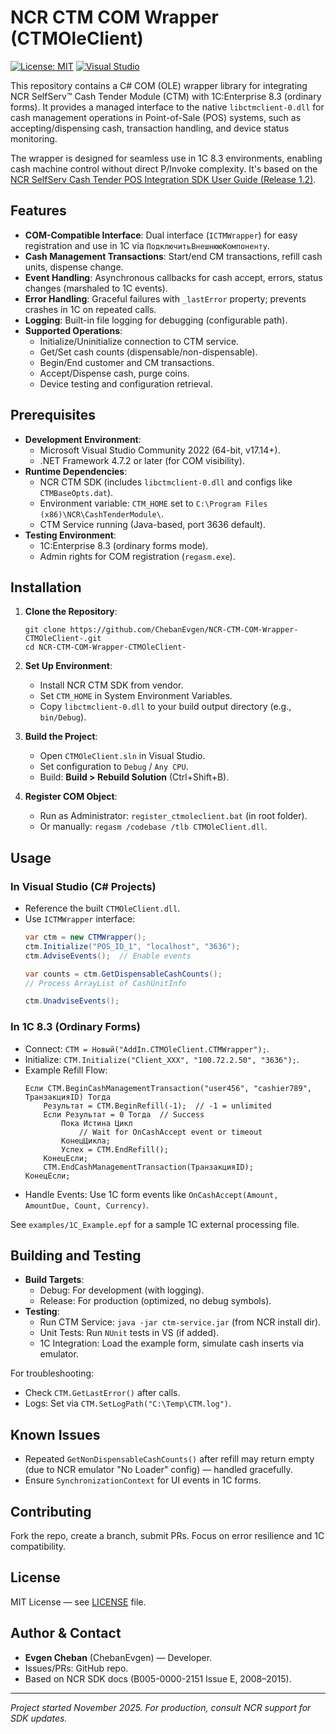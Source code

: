 # NCR CTM COM Wrapper (CTMOleClient)

[![License: MIT](https://img.shields.io/badge/License-MIT-yellow.svg)](https://opensource.org/licenses/MIT)
[![Visual Studio](https://img.shields.io/badge/Visual%20Studio-2022-blue)](https://visualstudio.microsoft.com/)

This repository contains a C# COM (OLE) wrapper library for integrating NCR SelfServ™ Cash Tender Module (CTM) with 1C:Enterprise 8.3 (ordinary forms). It provides a managed interface to the native `libctmclient-0.dll` for cash management operations in Point-of-Sale (POS) systems, such as accepting/dispensing cash, transaction handling, and device status monitoring.

The wrapper is designed for seamless use in 1C 8.3 environments, enabling cash machine control without direct P/Invoke complexity. It's based on the [NCR SelfServ Cash Tender POS Integration SDK User Guide (Release 1.2)](https://github.com/ChebanEvgen/NCR-CTM-COM-Wrapper-CTMOleClient-/blob/main/docs/CTM_POS_Integration.pdf).

## Features

- **COM-Compatible Interface**: Dual interface (`ICTMWrapper`) for easy registration and use in 1C via `ПодключитьВнешнююКомпоненту`.
- **Cash Management Transactions**: Start/end CM transactions, refill cash units, dispense change.
- **Event Handling**: Asynchronous callbacks for cash accept, errors, status changes (marshaled to 1C events).
- **Error Handling**: Graceful failures with `_lastError` property; prevents crashes in 1C on repeated calls.
- **Logging**: Built-in file logging for debugging (configurable path).
- **Supported Operations**:
  - Initialize/Uninitialize connection to CTM service.
  - Get/Set cash counts (dispensable/non-dispensable).
  - Begin/End customer and CM transactions.
  - Accept/Dispense cash, purge coins.
  - Device testing and configuration retrieval.

## Prerequisites

- **Development Environment**:
  - Microsoft Visual Studio Community 2022 (64-bit, v17.14+).
  - .NET Framework 4.7.2 or later (for COM visibility).
- **Runtime Dependencies**:
  - NCR CTM SDK (includes `libctmclient-0.dll` and configs like `CTMBaseOpts.dat`).
  - Environment variable: `CTM_HOME` set to `C:\Program Files (x86)\NCR\CashTenderModule\`.
  - CTM Service running (Java-based, port 3636 default).
- **Testing Environment**:
  - 1C:Enterprise 8.3 (ordinary forms mode).
  - Admin rights for COM registration (`regasm.exe`).

## Installation

1. **Clone the Repository**:
   ```
   git clone https://github.com/ChebanEvgen/NCR-CTM-COM-Wrapper-CTMOleClient-.git
   cd NCR-CTM-COM-Wrapper-CTMOleClient-
   ```

2. **Set Up Environment**:
   - Install NCR CTM SDK from vendor.
   - Set `CTM_HOME` in System Environment Variables.
   - Copy `libctmclient-0.dll` to your build output directory (e.g., `bin/Debug`).

3. **Build the Project**:
   - Open `CTMOleClient.sln` in Visual Studio.
   - Set configuration to `Debug` / `Any CPU`.
   - Build: **Build > Rebuild Solution** (Ctrl+Shift+B).

4. **Register COM Object**:
   - Run as Administrator: `register_ctmoleclient.bat` (in root folder).
   - Or manually: `regasm /codebase /tlb CTMOleClient.dll`.

## Usage

### In Visual Studio (C# Projects)
- Reference the built `CTMOleClient.dll`.
- Use `ICTMWrapper` interface:
  ```csharp
  var ctm = new CTMWrapper();
  ctm.Initialize("POS_ID_1", "localhost", "3636");
  ctm.AdviseEvents();  // Enable events

  var counts = ctm.GetDispensableCashCounts();
  // Process ArrayList of CashUnitInfo

  ctm.UnadviseEvents();
  ```

### In 1C 8.3 (Ordinary Forms)
- Connect: `CTM = Новый("AddIn.CTMOleClient.CTMWrapper");`.
- Initialize: `CTM.Initialize("Client_XXX", "100.72.2.50", "3636");`.
- Example Refill Flow:
  ```1c
  Если CTM.BeginCashManagementTransaction("user456", "cashier789", ТранзакцияID) Тогда
      Результат = CTM.BeginRefill(-1);  // -1 = unlimited
      Если Результат = 0 Тогда  // Success
          Пока Истина Цикл
              // Wait for OnCashAccept event or timeout
          КонецЦикла;
          Успех = CTM.EndRefill();
      КонецЕсли;
      CTM.EndCashManagementTransaction(ТранзакцияID);
  КонецЕсли;
  ```
- Handle Events: Use 1C form events like `OnCashAccept(Amount, AmountDue, Count, Currency)`.

See `examples/1C_Example.epf` for a sample 1C external processing file.

## Building and Testing

- **Build Targets**:
  - Debug: For development (with logging).
  - Release: For production (optimized, no debug symbols).
- **Testing**:
  - Run CTM Service: `java -jar ctm-service.jar` (from NCR install dir).
  - Unit Tests: Run `NUnit` tests in VS (if added).
  - 1C Integration: Load the example form, simulate cash inserts via emulator.

For troubleshooting:
- Check `CTM.GetLastError()` after calls.
- Logs: Set via `CTM.SetLogPath("C:\Temp\CTM.log")`.

## Known Issues

- Repeated `GetNonDispensableCashCounts()` after refill may return empty (due to NCR emulator "No Loader" config) — handled gracefully.
- Ensure `SynchronizationContext` for UI events in 1C forms.

## Contributing

Fork the repo, create a branch, submit PRs. Focus on error resilience and 1C compatibility.

## License

MIT License — see [LICENSE](LICENSE) file.

## Author & Contact

- **Evgen Cheban** (ChebanEvgen) — Developer.
- Issues/PRs: GitHub repo.
- Based on NCR SDK docs (B005-0000-2151 Issue E, 2008–2015).

---

*Project started November 2025. For production, consult NCR support for SDK updates.*
